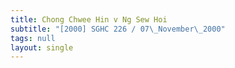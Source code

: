```yaml
---
title: Chong Chwee Hin v Ng Sew Hoi
subtitle: "[2000] SGHC 226 / 07\_November\_2000"
tags: null
layout: single
---
```


